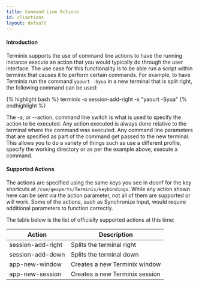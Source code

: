 ```yaml
---
title: Command Line Actions
id: cliactions
layout: default
---
```

#### Introduction

Terminix supports the use of command line actions to have the running instance execute an action that you would typically do through the user interface. The use case for this functionality is to be able run a script within terminix that causes it to perform certain commands. For example, to have Terminix run the command ```yaourt -Syua``` in a new terminal that is split right, the following command can be used:


{% highlight bash %}
terminix -a session-add-right -x "yaourt -Syua"
{% endhighlight %}

The -a, or --action, command line switch is what is used to specify the action to be executed. Any action executed is always done relative to the terminal where the command was executed. Any command line parameters that are specified as part of the command get passed to the new terminal. This allows you to do a variety of things such as use a different profile, specify the working directory or as per the example above, execute a command.

#### Supported Actions

The actions are specified using the same keys you see in dconf for the key shortcuts at ```/com/gexperts/Terminix/keybindings```. While any action shown here can be sent via the action parameter, not all of them are supported or will work. Some of the actions, such as Synchronize Input, would require additional parameters to function correctly.

The table below is the list of officially supported actions at this time:

Action | Description
-------|------------
session-add-right | Splits the terminal right
session-add-down | Splits the terminal down
app-new-window | Creates a new Terminix window
app-new-session | Creates a new Terminix session